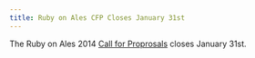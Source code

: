 ```yaml
---
title: Ruby on Ales CFP Closes January 31st
---
```


The Ruby on Ales 2014 [Call for Proprosals][cfp] closes January 31st.

[cfp]: http://onales.com/proposals/start
